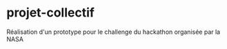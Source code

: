 # projet-collectif
Réalisation  d'un prototype pour le challenge du hackathon organisée par la NASA
